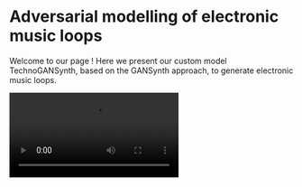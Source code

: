 Adversarial modelling of electronic music loops
=================================================

Welcome to our page ! 
Here we present our custom model TechnoGANSynth, based on the GANSynth approach, to generate electronic music loops.

![technogansynth res](./assets/finished_video12.mp4)
